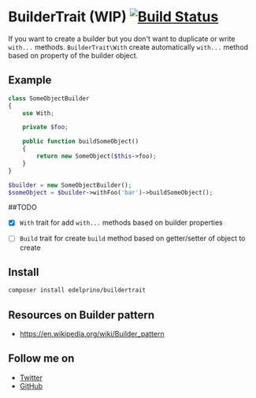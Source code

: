 # BuilderTrait (WIP) [![Build Status](https://travis-ci.org/edelprino/buildertrait.svg?branch=master)](https://travis-ci.org/edelprino/buildertrait)

If you want to create a builder but you don't want to duplicate or write `with...` methods.
`BuilderTrait\With` create automatically `with...` method based on property of the builder object.

## Example
```php
class SomeObjectBuilder
{
    use With;

    private $foo;

    public function buildSomeObject()
    {
        return new SomeObject($this->foo);
    }
}

$builder = new SomeObjectBuilder();
$someObject = $builder->withFoo('bar')->buildSomeObject();
```

##TODO
- [x] `With` trait for add `with...` methods based on builder properties
- [ ] `Build` trait for create `build` method based on getter/setter of object to create


## Install
```bash
composer install edelprino/buildertrait
```

## Resources on Builder pattern
* https://en.wikipedia.org/wiki/Builder_pattern

## Follow me on
* [Twitter](http://twitter.com/edelprino)
* [GitHub](https://github.com/edelprino)
